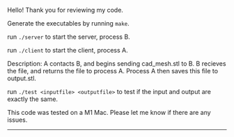 Hello! Thank you for reviewing my code.

Generate the executables by running <code>make</code>.

run <code>./server</code> to start the server, process B.

run <code>./client</code> to start the client, process A.

Description: A contacts B, and begins sending cad_mesh.stl to B. B recieves the file, and returns the file to process A. Process A then saves this file to output.stl.

run <code>./test \<inputfile\> \<outputfile\></code> to test if the input and output are exactly the same.

This code was tested on a M1 Mac. Please let me know if there are any issues.

----------


